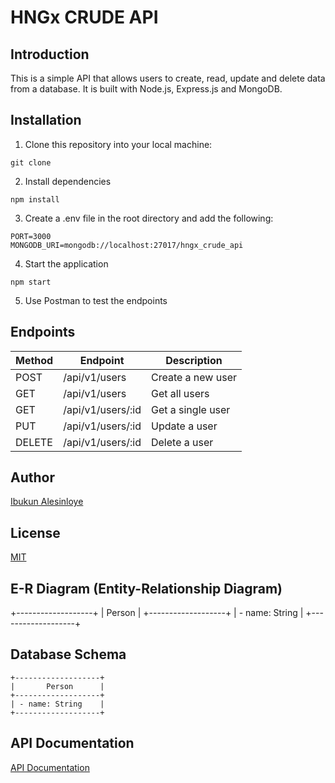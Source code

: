 # HNGx CRUDE API

## Introduction

This is a simple API that allows users to create, read, update and delete data from a database. It is built with Node.js, Express.js and MongoDB.

## Installation

1. Clone this repository into your local machine:

```
git clone
```

2. Install dependencies

```
npm install
```

3. Create a .env file in the root directory and add the following:

```
PORT=3000
MONGODB_URI=mongodb://localhost:27017/hngx_crude_api
```

4. Start the application

```
npm start
```

5. Use Postman to test the endpoints

## Endpoints

| Method | Endpoint          | Description       |
| ------ | ----------------- | ----------------- |
| POST   | /api/v1/users     | Create a new user |
| GET    | /api/v1/users     | Get all users     |
| GET    | /api/v1/users/:id | Get a single user |
| PUT    | /api/v1/users/:id | Update a user     |
| DELETE | /api/v1/users/:id | Delete a user     |

## Author

[Ibukun Alesinloye](https://twitter.com/highb33kay)

## License

[MIT](https://choosealicense.com/licenses/mit/)

## E-R Diagram (Entity-Relationship Diagram)

+-------------------+
| Person |
+-------------------+
| - name: String |
+-------------------+

## Database Schema

    +-------------------+
    |       Person      |
    +-------------------+
    | - name: String    |
    +-------------------+

## API Documentation

[API Documentation](https://documenter.getpostman.com/view/28437007/2s9YC5xs43)

